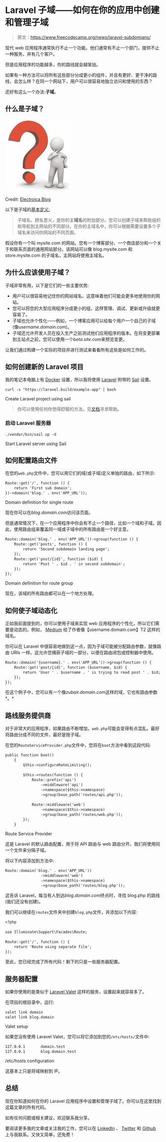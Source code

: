 # Laravel 子域——如何在你的应用中创建和管理子域

> 原文：<https://www.freecodecamp.org/news/laravel-subdomians/>

现代 web 应用程序通常执行不止一个功能。他们通常有不止一个部门，提供不止一种服务，并有几个客户。

但是应用程序的功能越多，你的路线就会越笨拙。

如果有一种方法可以将所有这些部分分成更小的组件，并且有更好、更干净的路线，会怎么样？在同一个网站下，用户可以很容易地独立访问和使用的东西？

还好有这么一个办法:**子域**。

## 什么是子域？

![image-75](img/25ab61cebed62d58c9bd088653bf777a.png)

Credit: [Electroica Blog](https://www.google.com/url?sa=i&url=https%3A%2F%2Fblog.electroica.com%2Fgoogles-top-searches-india-2019%2F&psig=AOvVaw2bx9ZwYjA8ldb4CuGhccN-&ust=1631749915996000&source=images&cd=vfe&ved=0CAwQjhxqFwoTCMiBuKbU__ICFQAAAAAdAAAAABAh)

以下是子域的[基本定义:](https://www.domain.com/blog/subdomain/)

> 子域名，顾名思义，是你的主**域名**的附加部分。您可以创建子域来帮助组织和导航到主网站的不同部分。在你的主域名中，你可以根据需要设置多个子域名来访问你网站的不同页面。

假设你有一个叫 mysite.com 的网站。您有一个博客部分、一个商店部分和一个关于和联系页面的通用网站部分。该网站可以像 blog.mysite.com 和 store.mysite.com 的子域名，主网站将使用主域名。

## 为什么应该使用子域？

子域非常有用，以下是它们的一些主要优势:

*   用户可以很容易地记住你的网站域名，这意味着他们可能会更多地使用你的网站。
*   您可以将您的大型应用程序分成更小的组，这样管理、调试、更新或升级就更容易了。
*   子域也允许个性化——例如，一个博客应用可以给每个用户一个自己的子域(像*username.domain.com*)。
*   子域还允许开发人员在投入生产之前测试他们应用程序的版本。在将变更部署到主站点之前，您可以使用一个*beta.site.com*来预览变更。

让我们通过构建一个实际的项目并进行测试来看看所有这些是如何工作的。

## 如何创建新的 Laravel 项目

我的笔记本电脑上有 [Docker](https://www.docker.com/) 设置，所以我将使用 [Laravel](https://laravel.com/docs/8.x/) 附带的 [Sail](https://laravel.com/docs/8.x/sail) 设置。

```
curl -s "https://laravel.build/example-app" | bash
```

Create Laravel project using sail

> 你可以使用任何你觉得舒服的方法。见[文档](https://laravel.com/docs/8.x/installation)寻求帮助。

### 启动 Laravel 服务器

```
./vendor/bin/sail up -d 
```

Start Laravel server using Sail

## 如何配置路由文件

在您的`web.php`文件中，您可以用它们的域(或子域)定义单独的路由，如下所示:

```
Route::get('/', function () {
    return 'First sub domain';
})->domain('blog.' . env('APP_URL'));
```

Domain definition for single route

现在你可以在*blog.domain.com*访问该页面。

但是通常情况下，在一个应用程序中你会有不止一个路径，比如一个域和子域。因此，使用路由组来覆盖同一域或子域中的所有路由是一个好主意。

```
Route::domain('blog.' . env('APP_URL'))->group(function () {
    Route::get('posts', function () {
        return 'Second subdomain landing page';
    });
    Route::get('post/{id}', function ($id) {
        return 'Post ' . $id . ' in second subdomain';
    });
});
```

Domain definition for route group

现在，该域的所有路由都可以在一个地方处理。

## 如何使子域动态化

正如我前面提到的，你可以使用子域来实现 web 应用程序的个性化，所以它们需要是动态的。例如， [Medium](https://medium.com) 给了作者像【username.domain.com】T2 这样的域名。

你可以在 Laravel 中很容易地做到这一点，因为子域可能被分配路由参数，就像路由 URIs 一样。这允许您捕获子域的一部分，以便在路由闭包或控制器中使用。

```
Route::domain('{username}.' . env('APP_URL'))->group(function () {
    Route::get('post/{id}', function ($username, $id) {
        return 'User ' . $username . ' is trying to read post ' . $id;
    });
});
```

在这个例子中，您可以有一个像*zubair.domain.com*这样的域，它也有路由参数*。*

## 路线服务提供商

对于非常大的应用程序，如果路由不断增加，`web.php`可能会变得有点混乱。最好将路由分成不同的文件，最好是按子域。

在您的`RouteServiceProvider.php`文件中，您将在`boot`方法中看到这段代码:

```
public function boot()
    {
        $this->configureRateLimiting();

        $this->routes(function () {
            Route::prefix('api')
                ->middleware('api')
                ->namespace($this->namespace)
                ->group(base_path('routes/api.php'));

            Route::middleware('web')
                ->namespace($this->namespace)
                ->group(base_path('routes/web.php'));
        });
    }
```

Route Service Provider

这是 Laravel 的默认路由配置，用于将 API 路由与 web 路由分开。我们将使用同一个文件来分隔子域。

将以下内容添加到方法中:

```
Route::domain('blog.' . env('APP_URL'))
                ->middleware('web')
                ->namespace($this->namespace)
                ->group(base_path('routes/blog.php'));
```

这告诉 Laravel，每当有人到达*blog.domain.com*终点时，寻找 blog.php 的路线(我们还没有创建)。

我们可以继续在`routes`文件夹中创建`blog.php`文件，并添加以下内容:

```
<?php

use Illuminate\Support\Facades\Route;

Route::get('/', function () {
    return 'Route using separate file';
}); 
```

至此，您已经完成了所有代码！剩下的只是一些服务器配置。

## 服务器配置

如果你使用的是类似于 [Laravel Valet](https://laravel.com/docs/8.x/valet) 这样的服务，设置起来就容易多了。

在项目的根目录中，运行:

```
valet link domain
valet link blog.domain
```

Valet setup

如果您没有使用 Laravel Valet，您可以将它添加到您的`/etc/hosts/`文件中:

```
127.0.0.1       domain.test
127.0.0.1       blog.domain.test
```

/etc/hosts configuration

这基本上只是将域映射到 IP。

## **总结**

现在你知道如何在你的 Laravel 应用程序中设置和管理子域了。你可以在这里找到这篇文章的所有代码。

如有任何问题或相关建议，欢迎联系我分享。

要阅读更多我的文章或关注我的工作，您可以在 [LinkedIn](https://www.linkedin.com/in/idris-aweda-zubair-5433121a3/) 、 [Twitter](https://twitter.com/AwedaIdris) 和 [Github](https://github.com/Zubs) 上与我联系。又快又简单，还免费！